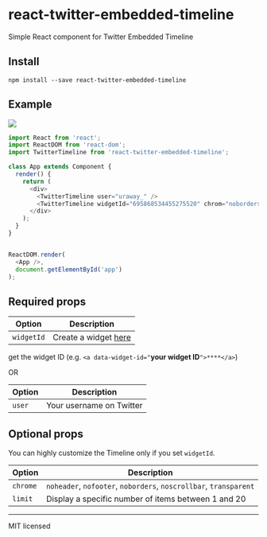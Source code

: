 # react-twitter-embedded-timeline

Simple React component for Twitter Embedded Timeline

## Install

```shell
npm install --save react-twitter-embedded-timeline
```

## Example

![](http://i.imgur.com/jwu7yuK.png)

```javascript
import React from 'react';
import ReactDOM from 'react-dom';
import TwitterTimeline from 'react-twitter-embedded-timeline';

class App extends Component {
  render() {
    return (
      <div>
        <TwitterTimeline user="uraway_" />
        <TwitterTimeline widgetId="695868534455275520" chrom="noborders noheader" />
      </div>
    );
  }
}


ReactDOM.render(
  <App />,
  document.getElementById('app')
);
```

## Required props

|Option    |Description                                                            |
|---       |---                                                                    |
|`widgetId`| Create a widget [here](https://dev.twitter.com/web/embedded-timelines)|

get the widget ID (e.g.  `<a data-widget-id="`**your widget ID**`">****</a>`)

OR

|Option|Description             |
|---   |---                     |
|`user`|Your username on Twitter|

## Optional props

You can highly customize the Timeline only if you set `widgetId`.

|Option  |Description                                                       |
|---     |---                                                               |
|`chrome`| `noheader`, `nofooter`, `noborders`, `noscrollbar`, `transparent`|
|`limit` | Display a specific number of items between 1 and 20              |

---

MIT licensed
